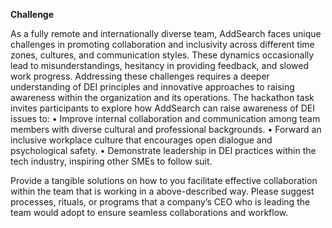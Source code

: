 **Challenge** 

As a fully remote and internationally diverse team, AddSearch faces unique challenges in promoting collaboration and inclusivity across different time zones, cultures, and communication styles. These dynamics occasionally lead to misunderstandings, hesitancy in providing feedback, and slowed work progress. Addressing these challenges requires a deeper understanding of DEI principles and innovative approaches to raising awareness within the organization and its operations.
The hackathon task invites participants to explore how AddSearch can raise awareness of DEI issues to:
• Improve internal collaboration and communication among team members with diverse cultural and professional backgrounds. 
• Forward an inclusive workplace culture that encourages open dialogue and psychological safety.
• Demonstrate leadership in DEI practices within the tech industry, inspiring other SMEs to follow suit.

Provide a tangible solutions on how to you facilitate effective collaboration within the team that is working in a above-described way. Please suggest processes, rituals, or programs that a company’s CEO who is leading the team would adopt to ensure seamless collaborations and workflow.
